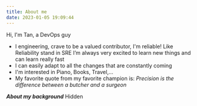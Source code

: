 ```yaml
---
title: About me
date: 2023-01-05 19:09:44
---
```

Hi, I'm Tan, a DevOps guy

- I engineering, crave to be a valued contributor, I'm reliable! Like Reliability stand in SRE I’m always very excited to learn new things and can learn really fast
- I can easily adapt to all the changes that are constantly coming
- I'm interested in Piano, Books, Travel,...
- My favorite quote from my favorite champion is: *Precision is the difference between a butcher and a surgeon*

***About my background***
Hidden
